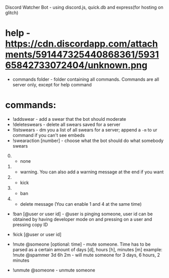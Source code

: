 Discord Watcher Bot - using discord.js, quick.db and express(for hosting on glitch)

# help - https://cdn.discordapp.com/attachments/591447325440868361/593165842733072404/unknown.png

- commands folder - folder containing all commands. Commands are all server only, except for help command

# commands: 
- !addswear - add a swear that the bot should moderate
- !deleteswears - delete all swears saved for a server
- !listswears - dm you a list of all swears for a server; append a `-m` to ur command if you can't see embeds
- !swearaction [number] - choose what the bot should do what somebody swears
0. - none
1. - warning. You can also add a warning message at the end if you want
2. - kick
3. - ban
4. - delete message 
(You can enable 1 and 4 at the same time)

- !ban [@user or user id] - @user is pinging someone, user id can be obtained by having developer mode on and pressing on a user and pressing copy ID
- !kick [@user or user id]

- !mute @someone [optional: time] - mute someone. Time has to be parsed as a certain amount of days [d], hours [h], minutes [m]
example: !mute @spammer 3d 6h 2m - will mute someone for 3 days, 6 hours, 2 minutes
- !unmute @someone - unmute someone

